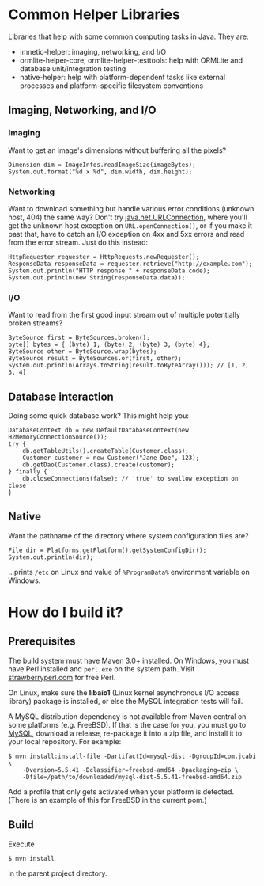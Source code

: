 Common Helper Libraries
=======================

Libraries that help with some common computing tasks in Java. They are:

* imnetio-helper: imaging, networking, and I/O
* ormlite-helper-core, ormlite-helper-testtools: help with ORMLite and 
  database unit/integration testing
* native-helper: help with platform-dependent tasks like external 
  processes and platform-specific filesystem conventions

## Imaging, Networking, and I/O

### Imaging

Want to get an image's dimensions without buffering all the pixels?

    Dimension dim = ImageInfos.readImageSize(imageBytes);
    System.out.format("%d x %d", dim.width, dim.height);

### Networking 

Want to download something but handle various error conditions (unknown host, 404) 
the same way? Don't try 
[java.net.URLConnection](http://docs.oracle.com/javase/7/docs/api/java/net/URLConnection.html), 
where you'll get the unknown host exception on `URL.openConnection()`, or if 
you make it past that, have to catch an I/O exception on 4xx and 5xx errors and 
read from the error stream. Just do this instead:

    HttpRequester requester = HttpRequests.newRequester();
    ResponseData responseData = requester.retrieve("http://example.com");
    System.out.println("HTTP response " + responseData.code);
    System.out.println(new String(responseData.data));

### I/O

Want to read from the first good input stream out of multiple potentially 
broken streams?

    ByteSource first = ByteSources.broken();
    byte[] bytes = { (byte) 1, (byte) 2, (byte) 3, (byte) 4};
    ByteSource other = ByteSource.wrap(bytes);
    ByteSource result = ByteSources.or(first, other);
    System.out.println(Arrays.toString(result.toByteArray())); // [1, 2, 3, 4]

## Database interaction

Doing some quick database work? This might help you:

    DatabaseContext db = new DefaultDatabaseContext(new H2MemoryConnectionSource());
    try {
        db.getTableUtils().createTable(Customer.class);
        Customer customer = new Customer("Jane Doe", 123);
        db.getDao(Customer.class).create(customer);
    } finally {
        db.closeConnections(false); // 'true' to swallow exception on close
    }

## Native

Want the pathname of the directory where system configuration files are?

    File dir = Platforms.getPlatform().getSystemConfigDir();
    System.out.println(dir); 

...prints `/etc` on Linux and value of `%ProgramData%` environment variable on 
Windows.

# How do I build it?

## Prerequisites

The build system must have Maven 3.0+ installed. On Windows, you must have Perl
installed and `perl.exe` on the system path. Visit 
[strawberryperl.com](http://strawberryperl.com) for free Perl.

On Linux, make sure the **libaio1** (Linux kernel asynchronous I/O access 
library) package is installed, or else the MySQL integration tests will fail.

A MySQL distribution dependency is not available from Maven central on some 
platforms (e.g. FreeBSD). If that is the case for you, you must go to 
[MySQL](http://www.mysql.com), download a release, re-package it into a zip
file, and install it to your local repository. For example:

    $ mvn install:install-file -DartifactId=mysql-dist -DgroupId=com.jcabi \
        -Dversion=5.5.41 -Dclassifier=freebsd-amd64 -Dpackaging=zip \
        -Dfile=/path/to/downloaded/mysql-dist-5.5.41-freebsd-amd64.zip

Add a profile that only gets activated when your platform is detected. (There 
is an example of this for FreeBSD in the current pom.)

## Build

Execute

    $ mvn install

in the parent project directory.
